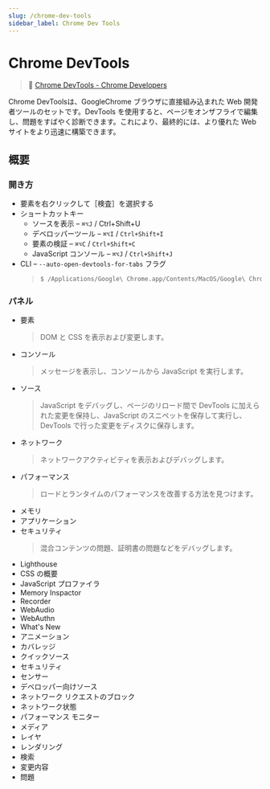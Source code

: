 ```yaml
---
slug: /chrome-dev-tools
sidebar_label: Chrome Dev Tools
---
```


# Chrome DevTools

> 🔗 [Chrome DevTools - Chrome Developers](https://developer.chrome.com/docs/devtools/)

Chrome DevToolsは、GoogleChrome ブラウザに直接組み込まれた Web 開発者ツールのセットです。DevTools を使用すると、ページをオンザフライで編集し、問題をすばやく診断できます。これにより、最終的には、より優れた Web サイトをより迅速に構築できます。

## 概要

### 開き方

- 要素を右クリックして［検査］を選択する
- ショートカットキー
  - ソースを表示 – `⌘⌥J` / Ctrl+Shift+U
  - デベロッパーツール – `⌘⌥I` / `Ctrl+Shift+I`
  - 要素の検証 – `⌘⌥C` / `Ctrl+Shift+C`
  - JavaScript コンソール – `⌘⌥J` / `Ctrl+Shift+J`
- CLI – `--auto-open-devtools-for-tabs` フラグ
  > ```bash
  > $ /Applications/Google\ Chrome.app/Contents/MacOS/Google\ Chrome --auto-open-devtools-for-tabs
  > ```

### パネル

- 要素
  > DOM と CSS を表示および変更します。
- コンソール
  > メッセージを表示し、コンソールから JavaScript を実行します。
- ソース
  > JavaScript をデバッグし、ページのリロード間で DevTools に加えられた変更を保持し、JavaScript のスニペットを保存して実行し、DevTools で行った変更をディスクに保存します。
- ネットワーク
  > ネットワークアクティビティを表示およびデバッグします。
- パフォーマンス
  > ロードとランタイムのパフォーマンスを改善する方法を見つけます。
- メモリ
- アプリケーション
- セキュリティ
  > 混合コンテンツの問題、証明書の問題などをデバッグします。
- Lighthouse
- CSS の概要
- JavaScript プロファイラ
- Memory Inspactor
- Recorder
- WebAudio
- WebAuthn
- What's New
- アニメーション
- カバレッジ
- クイックソース
- セキュリティ
- センサー
- デベロッパー向けソース
- ネットワーク リクエストのブロック
- ネットワーク状態
- パフォーマンス モニター
- メディア
- レイヤ
- レンダリング
- 検索
- 変更内容
- 問題
